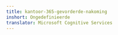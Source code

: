 ```yaml
---
title: kantoor-365-gevorderde-nakoming
inshort: Ongedefinieerde
translator: Microsoft Cognitive Services
---
```




